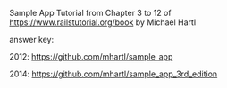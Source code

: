 Sample App Tutorial from Chapter 3 to 12 of https://www.railstutorial.org/book by Michael Hartl


answer key:

2012:     https://github.com/mhartl/sample_app 

2014:   https://github.com/mhartl/sample_app_3rd_edition
